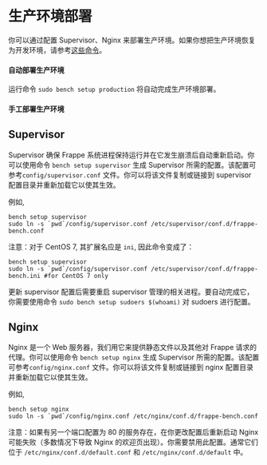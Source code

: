 # 生产环境部署

你可以通过配置 Supervisor、Nginx 来部署生产环境。如果你想把生产环境恢复为开发环境，请参考[这些命令](https://github.com/frappe/bench/wiki/Stopping-Production-and-starting-Development)。

#### 自动部署生产环境
运行命令 `sudo bench setup production` 将自动完成生产环境部署。


#### 手工部署生产环境

Supervisor
----------

Supervisor 确保 Frappe 系统进程保持运行并在它发生崩溃后自动重新启动。你可以使用命令 `bench setup supervisor` 生成  Supervisor 所需的配置。该配置可参考`config/supervisor.conf` 文件。你可以将该文件复制或链接到 supervisor 配置目录并重新加载它以使其生效。 

例如,

```
bench setup supervisor
sudo ln -s `pwd`/config/supervisor.conf /etc/supervisor/conf.d/frappe-bench.conf
```

注意：对于 CentOS 7, 其扩展名应是 `ini`, 因此命令变成了：

```
bench setup supervisor
sudo ln -s `pwd`/config/supervisor.conf /etc/supervisor/conf.d/frappe-bench.ini #for CentOS 7 only
```

更新 supervisor 配置后需要重启 supervisor 管理的相关进程。要自动完成它，你需要使用命令 `sudo bench setup sudoers $(whoami)` 对 sudoers 进行配置。

Nginx
-----

Nginx 是一个 Web 服务器，我们用它来提供静态文件以及其他对 Frappe 请求的代理。你可以使用命令 `bench setup nginx` 生成  Supervisor 所需的配置。该配置可参考`config/nginx.conf` 文件。你可以将该文件复制或链接到 nginx 配置目录并重新加载它以使其生效。 

例如,

```
bench setup nginx
sudo ln -s `pwd`/config/nginx.conf /etc/nginx/conf.d/frappe-bench.conf
```

注意：如果有另一个端口配置为 80 的服务存在，在你更改配置后重新启动 Nginx 可能失败（多数情况下导致 Nginx 的欢迎页出现）。你需要禁用此配置。通常它们位于 `/etc/nginx/conf.d/default.conf` 和 `/etc/nginx/conf.d/default` 中。
